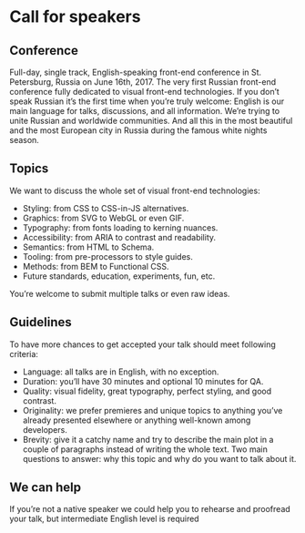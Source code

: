 # Call for speakers

## Conference

Full-day, single track, English-speaking front-end conference in St. Petersburg, Russia on June 16th, 2017. The very first Russian front-end conference fully dedicated to visual front-end technologies. If you don’t speak Russian it’s the first time when you’re truly welcome: English is our main language for talks, discussions, and all information. We’re trying to unite Russian and worldwide communities. And all this in the most beautiful and the most European city in Russia during the famous white nights season.

## Topics

We want to discuss the whole set of visual front-end technologies:

- Styling: from CSS to CSS-in-JS alternatives.
- Graphics: from SVG to WebGL or even GIF.
- Typography: from fonts loading to kerning nuances.
- Accessibility: from ARIA to contrast and readability.
- Semantics: from HTML to Schema.
- Tooling: from pre-processors to style guides.
- Methods: from BEM to Functional CSS.
- Future standards, education, experiments, fun, etc.

You’re welcome to submit multiple talks or even raw ideas.

## Guidelines

To have more chances to get accepted your talk should meet following criteria:

- Language: all talks are in English, with no exception.
- Duration: you’ll have 30 minutes and optional 10 minutes for QA.
- Quality: visual fidelity, great typography, perfect styling, and good contrast.
- Originality: we prefer premieres and unique topics to anything you’ve already presented elsewhere or anything well-known among developers.
- Brevity: give it a catchy name and try to describe the main plot in a couple of paragraphs instead of writing the whole text. Two main questions to answer: why this topic and why do you want to talk about it.

## We can help

If you’re not a native speaker we could help you to rehearse and proofread your talk, but intermediate English level is required
